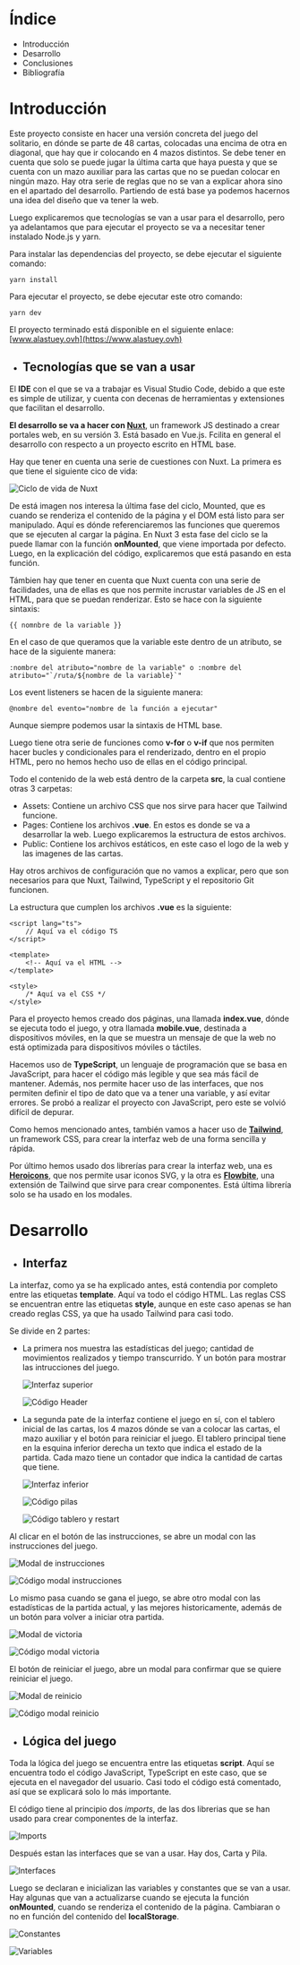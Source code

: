 # Índice

-   Introducción
-   Desarrollo
-   Conclusiones
-   Bibliografía

# Introducción

Este proyecto consiste en hacer una versión concreta del juego del solitario, en dónde se parte de 48 cartas, colocadas una encima de otra en diagonal, que hay que ir colocando en 4 mazos distintos. Se debe tener en cuenta que solo se puede jugar la última carta que haya puesta y que se cuenta con un mazo auxiliar para las cartas que no se puedan colocar en ningún mazo. Hay otra serie de reglas que no se van a explicar ahora sino en el apartado del desarrollo. Partiendo de está base ya podemos hacernos una idea del diseño que va tener la web.

Luego explicaremos que tecnologías se van a usar para el desarrollo, pero ya adelantamos que para ejecutar el proyecto se va a necesitar tener instalado Node.js y yarn.

Para instalar las dependencias del proyecto, se debe ejecutar el siguiente comando:

    yarn install

Para ejecutar el proyecto, se debe ejecutar este otro comando:

    yarn dev

El proyecto terminado está disponible en el siguiente enlace: [www.alastuey.ovh](https://www.alastuey.ovh)

-   ## Tecnologías que se van a usar

El **IDE** con el que se va a trabajar es Visual Studio Code, debido a que este es simple de utilizar, y cuenta con decenas de herramientas y extensiones que facilitan el desarrollo.

**El desarrollo se va a hacer con [Nuxt](https://nuxt.com/)**, un framework JS destinado a crear portales web, en su versión 3. Está basado en Vue.js. Fcilita en general el desarrollo con respecto a un proyecto escrito en HTML base.

Hay que tener en cuenta una serie de cuestiones con Nuxt. La primera es que tiene el siguiente cico de vida:

![Ciclo de vida de Nuxt](img/lifecycle.svg)

De está imagen nos interesa la última fase del ciclo, Mounted, que es cuando se renderiza el contenido de la página y el DOM está listo para ser manipulado. Aquí es dónde referenciaremos las funciones que queremos que se ejecuten al cargar la página. En Nuxt 3 esta fase del ciclo se la puede llamar con la función **onMounted**, que viene importada por defecto. Luego, en la explicación del código, explicaremos que está pasando en esta función.

Támbien hay que tener en cuenta que Nuxt cuenta con una serie de facilidades, una de ellas es que nos permite incrustar variables de JS en el HTML, para que se puedan renderizar. Esto se hace con la siguiente sintaxis:

    {{ nomnbre de la variable }}

En el caso de que queramos que la variable este dentro de un atributo, se hace de la siguiente manera:

    :nombre del atributo="nombre de la variable" o :nombre del atributo="`/ruta/${nombre de la variable}`"

Los event listeners se hacen de la siguiente manera:

    @nombre del evento="nombre de la función a ejecutar"

Aunque siempre podemos usar la sintaxis de HTML base.

Luego tiene otra serie de funciones como **v-for** o **v-if** que nos permiten hacer bucles y condicionales para el renderizado, dentro en el propio HTML, pero no hemos hecho uso de ellas en el código principal.

Todo el contenido de la web está dentro de la carpeta **src**, la cual contiene otras 3 carpetas:

-   Assets: Contiene un archivo CSS que nos sirve para hacer que Tailwind funcione.
-   Pages: Contiene los archivos **.vue**. En estos es donde se va a desarrollar la web. Luego explicaremos la estructura de estos archivos.
-   Public: Contiene los archivos estáticos, en este caso el logo de la web y las imagenes de las cartas.

Hay otros archivos de configuración que no vamos a explicar, pero que son necesarios para que Nuxt, Tailwind, TypeScript y el repositorio Git funcionen.

La estructura que cumplen los archivos **.vue** es la siguiente:

    <script lang="ts">
        // Aquí va el código TS
    </script>

    <template>
        <!-- Aquí va el HTML -->
    </template>

    <style>
        /* Aquí va el CSS */
    </style>

Para el proyecto hemos creado dos páginas, una llamada **index.vue**, dónde se ejecuta todo el juego, y otra llamada **mobile.vue**, destinada a dispositivos móviles, en la que se muestra un mensaje de que la web no está optimizada para dispositivos móviles o táctiles.

Hacemos uso de **TypeScript**, un lenguaje de programación que se basa en JavaScript, para hacer el código más legible y que sea más fácil de mantener. Además, nos permite hacer uso de las interfaces, que nos permiten definir el tipo de dato que va a tener una variable, y así evitar errores. Se probó a realizar el proyecto con JavaScript, pero este se volvió difícil de depurar.

Como hemos mencionado antes, también vamos a hacer uso de [**Tailwind**](https://tailwindcss.com/), un framework CSS, para crear la interfaz web de una forma sencilla y rápida.

Por último hemos usado dos librerías para crear la interfaz web, una es [**Heroicons**](https://heroicons.com/), que nos permite usar iconos SVG, y la otra es [**Flowbite**](https://flowbite.com/), una extensión de Tailwind que sirve para crear componentes. Está última librería solo se ha usado en los modales.

# Desarrollo

-   ## Interfaz

La interfaz, como ya se ha explicado antes, está contendia por completo entre las etiquetas **template**. Aquí va todo el código HTML. Las reglas CSS se encuentran entre las etiquetas **style**, aunque en este caso apenas se han creado reglas CSS, ya que ha usado Tailwind para casi todo.

Se divide en 2 partes:

-   La primera nos muestra las estadísticas del juego; cantidad de movimientos realizados y tiempo transcurrido. Y un botón para mostrar las intrucciones del juego.

    ![Interfaz superior]()

    ![Código Header]()

-   La segunda pate de la interfaz contiene el juego en sí, con el tablero inicial de las cartas, los 4 mazos dónde se van a colocar las cartas, el mazo auxiliar y el botón para reiniciar el juego. El tablero principal tiene en la esquina inferior derecha un texto que indica el estado de la partida. Cada mazo tiene un contador que indica la cantidad de cartas que tiene.

    ![Interfaz inferior]()

    ![Código pilas]()

    ![Código tablero y restart]()

Al clicar en el botón de las instrucciones, se abre un modal con las instrucciones del juego.

![Modal de instrucciones]()

![Código modal instrucciones]()

Lo mismo pasa cuando se gana el juego, se abre otro modal con las estadísticas de la partida actual, y las mejores historicamente, además de un botón para volver a iniciar otra partida.

![Modal de victoria]()

![Código modal victoria]()

El botón de reiniciar el juego, abre un modal para confirmar que se quiere reiniciar el juego.

![Modal de reinicio]()

![Código modal reinicio]()

-   ## Lógica del juego

Toda la lógica del juego se encuentra entre las etiquetas **script**. Aquí se encuentra todo el código JavaScript, TypeScript en este caso, que se ejecuta en el navegador del usuario. Casi todo el código está comentado, así que se explicará solo lo más importante.

El código tiene al principio dos _imports_, de las dos librerias que se han usado para crear componentes de la interfaz.

![Imports]()

Después estan las interfaces que se van a usar. Hay dos, Carta y Pila.

![Interfaces]()

Luego se declaran e inicializan las variables y constantes que se van a usar. Hay algunas que van a actualizarse cuando se ejecuta la función **onMounted**, cuando se renderiza el contenido de la página. Cambiaran o no en función del contenido del **localStorage**.

![Constantes]()

![Variables]()
